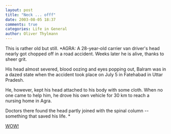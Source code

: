 ```yaml
---
layout: post
title: "Neck ... offf"
date: 2003-08-05 18:37
comments: true
categories: Life in General
author: Oliver Thylmann
---
```



This is rather old but still. *AGRA: A 28-year-old carrier van driver's head nearly got chopped off in a road accident. Weeks later he is alive, thanks to sheer grit.

His head almost severed, blood oozing and eyes popping out, Balram was in a dazed state when the accident took place on July 5 in Fatehabad in Uttar Pradesh.

He, however, kept his head attached to his body with some cloth. When no one came to help him, he drove his own vehicle for 30 km to reach a nursing home in Agra.

Doctors there found the head partly joined with the spinal column -- something that saved his life. *

[WOW!](http://www.newindpress.com/Newsitems.asp?ID=IEP20030721133653&amp;Title=States&amp;rLink=0)


